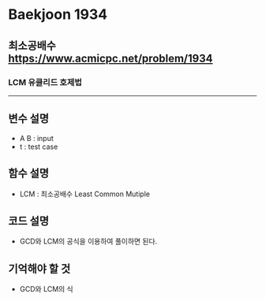 Baekjoon 1934
=============
최소공배수 <https://www.acmicpc.net/problem/1934>
---------------
### LCM 유클리드 호제법
- - -
## 변수 설명
- A B : input
- t : test case
## 함수 설명
- LCM : 최소공배수 Least Common Mutiple
## 코드 설명
- GCD와 LCM의 공식을 이용하여 풀이하면 된다.
## 기억해야 할 것
- GCD와 LCM의 식

